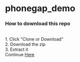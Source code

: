 # phonegap_demo
<h3>How to download this repo</h3><br>
1. Click "Clone or Download" <br>
2. Download the zip<br>
3. Extract it<br>
Continue <a href="https://lencode.tumblr.com/">Here</a>
